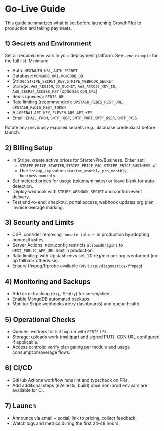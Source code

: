 # Go-Live Guide

This guide summarizes what to set before launching GrowthPilot to production and taking payments.

## 1) Secrets and Environment

Set all required env vars in your deployment platform. See `.env.example` for the full list. Minimum:

- Auth: `NEXTAUTH_URL`, `AUTH_SECRET`
- Database: `MONGODB_URI`, `MONGODB_DB`
- Stripe: `STRIPE_SECRET_KEY`, `STRIPE_WEBHOOK_SECRET`
- Storage: `AWS_REGION`, `S3_BUCKET`, `AWS_ACCESS_KEY_ID`, `AWS_SECRET_ACCESS_KEY` (optional: `CDN_URL`)
- Redis (queues): `REDIS_URL`
- Rate limiting (recommended): `UPSTASH_REDIS_REST_URL`, `UPSTASH_REDIS_REST_TOKEN`
- AI: `OPENAI_API_KEY`, `ELEVENLABS_API_KEY`
- Email: `EMAIL_FROM`, `SMTP_HOST`, `SMTP_PORT`, `SMTP_USER`, `SMTP_PASS`

Rotate any previously exposed secrets (e.g., database credentials) before launch.

## 2) Billing Setup

- In Stripe, create active prices for Starter/Pro/Business. Either set:
  - `STRIPE_PRICE_STARTER`, `STRIPE_PRICE_PRO`, `STRIPE_PRICE_BUSINESS`, or
  - Use `lookup_key` values `starter_monthly`, `pro_monthly`, `business_monthly`.
- Set metered prices for usage (tokens/minutes) or leave blank for auto-detection.
- Deploy webhook with `STRIPE_WEBHOOK_SECRET` and confirm event delivery.
- Test end-to-end: checkout, portal access, webhook updates org plan, invoice overage marking.

## 3) Security and Limits

- CSP: consider removing `'unsafe-inline'` in production by adopting nonces/hashes.
- Server Actions: next.config restricts `allowedOrigins` to `NEXT_PUBLIC_APP_URL` host in production.
- Rate limiting: with Upstash envs set, 20 req/min per org is enforced (no-op fallback otherwise).
- Ensure ffmpeg/ffprobe available (visit `/api/diagnostics/ffmpeg`).

## 4) Monitoring and Backups

- Add error tracking (e.g., Sentry) for server/client.
- Enable MongoDB automated backups.
- Monitor Stripe webhooks (retry dashboards) and queue health.

## 5) Operational Checks

- Queues: workers for `bullmq` run with `REDIS_URL`.
- Storage: uploads work (multipart and signed PUT), CDN URL configured if applicable.
- Access controls: verify plan gating per module and usage consumption/overage flows.

## 6) CI/CD

- GitHub Actions workflow runs lint and typecheck on PRs.
- Add additional steps (e2e tests, build) once non-prod env vars are available for CI.

## 7) Launch

- Announce via email + social, link to pricing, collect feedback.
- Watch logs and metrics during the first 24–48 hours.
